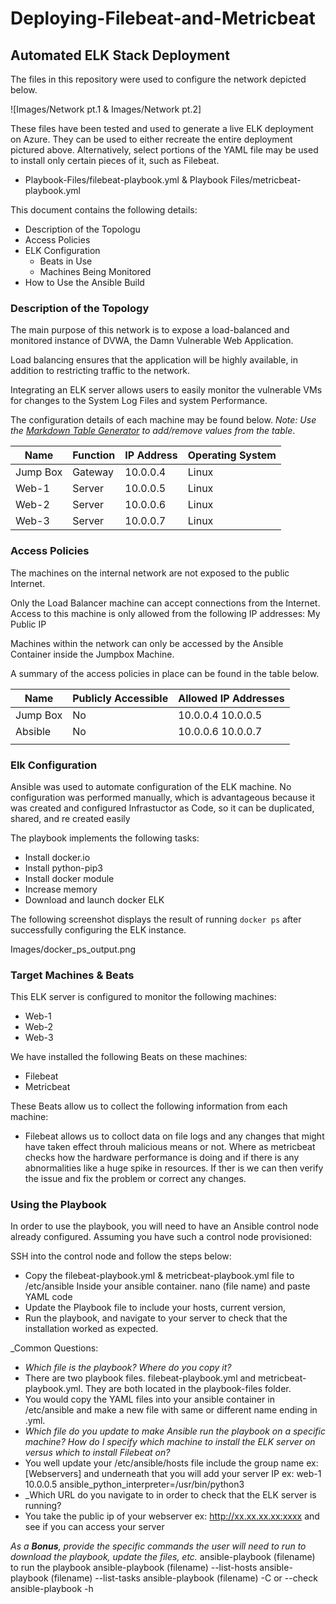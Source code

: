 # Deploying-Filebeat-and-Metricbeat
## Automated ELK Stack Deployment

The files in this repository were used to configure the network depicted below.

![Images/Network pt.1 & Images/Network pt.2]

These files have been tested and used to generate a live ELK deployment on Azure. They can be used to either recreate the entire deployment pictured above. Alternatively, select portions of the YAML file may be used to install only certain pieces of it, such as Filebeat.

  - Playbook-Files/filebeat-playbook.yml & Playbook Files/metricbeat-playbook.yml

This document contains the following details:
- Description of the Topologu
- Access Policies
- ELK Configuration
  - Beats in Use
  - Machines Being Monitored
- How to Use the Ansible Build


### Description of the Topology

The main purpose of this network is to expose a load-balanced and monitored instance of DVWA, the Damn Vulnerable Web Application.

Load balancing ensures that the application will be highly available, in addition to restricting traffic to the network.
 
Integrating an ELK server allows users to easily monitor the vulnerable VMs for changes to the System Log Files and system Performance.

The configuration details of each machine may be found below.
_Note: Use the [Markdown Table Generator](http://www.tablesgenerator.com/markdown_tables) to add/remove values from the table_.

| Name     | Function | IP Address | Operating System |
|----------|----------|------------|------------------|
| Jump Box | Gateway  | 10.0.0.4   | Linux            |
| Web-1    | Server   | 10.0.0.5   | Linux            |
| Web-2    | Server   | 10.0.0.6   | Linux            |
| Web-3    | Server   | 10.0.0.7   | Linux            |

### Access Policies

The machines on the internal network are not exposed to the public Internet. 

Only the Load Balancer machine can accept connections from the Internet. Access to this machine is only allowed from the following IP addresses: My Public IP 

Machines within the network can only be accessed by the Ansible Container inside the Jumpbox Machine.

A summary of the access policies in place can be found in the table below.

| Name     | Publicly Accessible | Allowed IP Addresses |
|----------|---------------------|----------------------|
| Jump Box | No                  | 10.0.0.4 10.0.0.5    |
| Absible  | No                  | 10.0.0.6 10.0.0.7    |
|          |                     |                      |

### Elk Configuration

Ansible was used to automate configuration of the ELK machine. No configuration was performed manually, which is advantageous because it was created and configured Infrastuctor as Code, so it can be duplicated, shared, and re created easily

The playbook implements the following tasks:
- Install docker.io
- Install python-pip3
- Install docker module
- Increase memory
- Download and launch docker ELK

The following screenshot displays the result of running `docker ps` after successfully configuring the ELK instance.

Images/docker_ps_output.png

### Target Machines & Beats
This ELK server is configured to monitor the following machines:
- Web-1
- Web-2
- Web-3

We have installed the following Beats on these machines:
- Filebeat
- Metricbeat

These Beats allow us to collect the following information from each machine:
- Filebeat allows us to colloct data on file logs and any changes that might have taken effect throuh malicious means or not. Where as metricbeat checks how the hardware performance is doing and if there is any abnormalities like a huge spike in resources. If ther is we can then verify the issue and fix the problem or correct any changes. 

### Using the Playbook
In order to use the playbook, you will need to have an Ansible control node already configured. Assuming you have such a control node provisioned: 

SSH into the control node and follow the steps below:
- Copy the filebeat-playbook.yml & metricbeat-playbook.yml file to /etc/ansible Inside your ansible container. nano (file name) and paste YAML code
- Update the Playbook file to include your hosts, current version, 
- Run the playbook, and navigate to your server to check that the installation worked as expected.

_Common Questions: 
- _Which file is the playbook? Where do you copy it?_
- There are two playbook files. filebeat-playbook.yml and metricbeat-playbook.yml. They are both located in the playbook-files folder. 
- You would copy the YAML files into your ansible container in /etc/ansible and make a new file with same or different name ending in .yml. 
- _Which file do you update to make Ansible run the playbook on a specific machine? How do I specify which machine to install the ELK server on versus which to install Filebeat on?_
- You well update your /etc/ansible/hosts file include the group name ex: [Webservers] and underneath that you will add your server IP ex: web-1 10.0.0.5 ansible_python_interpreter=/usr/bin/python3 <The path should be something that is preinstalled.>
- _Which URL do you navigate to in order to check that the ELK server is running?
- You take the public ip of your webserver ex: http://xx.xx.xx.xx:xxxx and see if you can access your server

_As a **Bonus**, provide the specific commands the user will need to run to download the playbook, update the files, etc._
ansible-playbook (filename) to run the playbook 
ansible-playbook (filename) --list-hosts
ansible-playbook (filename) --list-tasks
ansible-playbook (filename) -C or --check
ansible-playbook -h
